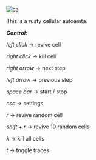 ![ca](https://github.com/user-attachments/assets/9a345564-e868-4b03-909b-a8576cd1aae5)

This is a rusty cellular autoamta.

***Control:***

*left click* -> revive cell

*right click* -> kill cell

*right arrow* -> next step

*left arrow* -> previous step

*space bar* -> start / stop

*esc* -> settings

*r* -> revive random cell

*shift + r* -> revive 10 random cells

*k* -> kill all cells

*t* -> toggle traces

